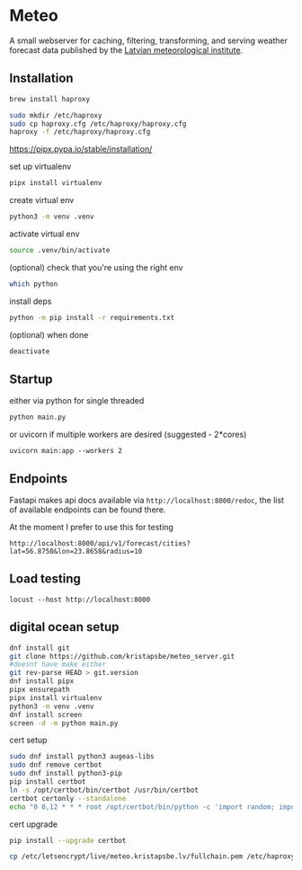 # Meteo

A small webserver for caching, filtering, transforming, and serving weather forecast data published by the [Latvian meteorological institute](meteo.lv).

## Installation


```bash
brew install haproxy
```

```bash
sudo mkdir /etc/haproxy
sudo cp haproxy.cfg /etc/haproxy/haproxy.cfg
haproxy -f /etc/haproxy/haproxy.cfg
```

https://pipx.pypa.io/stable/installation/

set up virtualenv
```bash
pipx install virtualenv
```

create virtual env
```bash
python3 -m venv .venv
```

activate virtual env
```bash
source .venv/bin/activate
```

(optional) check that you're using the right env
```bash
which python
```

install deps
```bash
python -m pip install -r requirements.txt
```

(optional) when done
```bash
deactivate
```

## Startup

either via python for single threaded
```bash
python main.py
```

or uvicorn if multiple workers are desired (suggested - 2*cores)
```
uvicorn main:app --workers 2
```

## Endpoints

Fastapi makes api docs available via `http://localhost:8000/redoc`, the list of available endpoints can be found there.

At the moment I prefer to use this for testing
```
http://localhost:8000/api/v1/forecast/cities?lat=56.8750&lon=23.8658&radius=10
```

## Load testing

```
locust --host http://localhost:8000
```

## digital ocean setup
```bash
dnf install git
git clone https://github.com/kristapsbe/meteo_server.git
#doesnt have make either
git rev-parse HEAD > git.version
dnf install pipx
pipx ensurepath
pipx install virtualenv
python3 -m venv .venv
dnf install screen
screen -d -m python main.py
```

cert setup
```bash
sudo dnf install python3 augeas-libs
sudo dnf remove certbot
sudo dnf install python3-pip
pip install certbot
ln -s /opt/certbot/bin/certbot /usr/bin/certbot
certbot certonly --standalone
echo "0 0,12 * * * root /opt/certbot/bin/python -c 'import random; import time; time.sleep(random.random() * 3600)' && sudo certbot renew -q" | sudo tee -a /etc/crontab > /dev/null
```

cert upgrade
```bash
pip install --upgrade certbot
```

```bash
cp /etc/letsencrypt/live/meteo.kristapsbe.lv/fullchain.pem /etc/haproxy/ssl/haproxy.pem
```
